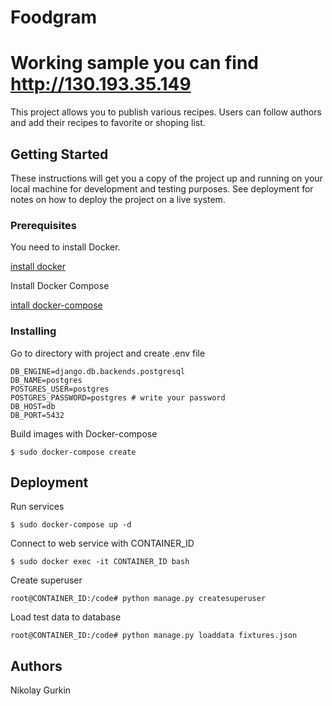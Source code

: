 # Foodgram 
# Working sample you can find http://130.193.35.149


This project allows you to publish various recipes. Users can follow authors and add their recipes to favorite or shoping list.

## Getting Started

These instructions will get you a copy of the project up and running on your local machine for development and testing purposes. See deployment for notes on how to deploy the project on a live system.

### Prerequisites

You need to install Docker.

[install docker](https://docs.docker.com/engine/install/)

Install Docker Compose

[intall docker-compose](https://docs.docker.com/compose/install/)

### Installing

Go to directory with project and create .env file

```
DB_ENGINE=django.db.backends.postgresql
DB_NAME=postgres
POSTGRES_USER=postgres
POSTGRES_PASSWORD=postgres # write your password
DB_HOST=db
DB_PORT=5432 
```

Build images with Docker-compose

```
$ sudo docker-compose create
```

## Deployment

Run services

```
$ sudo docker-compose up -d

```

Connect to web service with CONTAINER_ID

```
$ sudo docker exec -it CONTAINER_ID bash

```

Create superuser

```
root@CONTAINER_ID:/code# python manage.py createsuperuser

```

Load test data to database

```
root@CONTAINER_ID:/code# python manage.py loaddata fixtures.json

```

## Authors

Nikolay Gurkin
